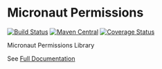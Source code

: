 # Micronaut Permissions

[![Build Status](https://github.com/agorapulse/micronaut-permissions/workflows/Check/badge.svg)](https://github.com/agorapulse/micronaut-permissions/actions)
[![Maven Central](https://img.shields.io/maven-central/v/com.agorapulse/micronaut-permissions.svg?label=Maven%20Central)](https://search.maven.org/search?q=g:%22com.agorapulse%22%20AND%20a:%22micronaut-permissions%22)
[![Coverage Status](https://coveralls.io/repos/github/agorapulse/micronaut-permissions/badge.svg?branch=master)](https://coveralls.io/github/agorapulse/micronaut-permissions?branch=master)

Micronaut Permissions Library

See [Full Documentation][DOCS]

[DOCS]: https://agorapulse.github.io/micronaut-permissions
